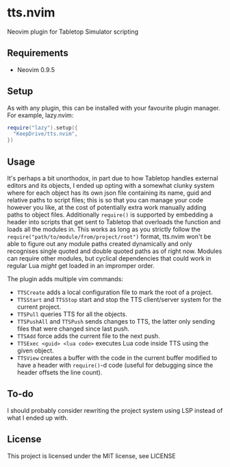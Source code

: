 # tts.nvim
Neovim plugin for Tabletop Simulator scripting

## Requirements
- Neovim 0.9.5

## Setup
As with any plugin, this can be installed with your favourite plugin manager.
For example, lazy.nvim:
```lua
require("lazy").setup({
  "KeepDrive/tts.nvim",
})
```

## Usage
It's perhaps a bit unorthodox, in part due to how Tabletop handles external editors and its objects, I ended up opting with a somewhat clunky system where for each object has its own json file containing its name, guid and relative paths to script files; this is so that you can manage your code however you like, at the cost of potentially extra work manually adding paths to object files.
Additionally `require()` is supported by embedding a header into scripts that get sent to Tabletop that overloads the function and loads all the modules in. This works as long as you strictly follow the `require("path/to/module/from/project/root")` format, tts.nvim won't be able to figure out any module paths created dynamically and only recognises single quoted and double quoted paths as of right now. Modules can require other modules, but cyclical dependencies that could work in regular Lua _might_ get loaded in an impromper order.

The plugin adds multiple vim commands:
- `TTSCreate` adds a local configuration file to mark the root of a project.
- `TTSStart` and `TTSStop` start and stop the TTS client/server system for the current project.
- `TTSPull` queries TTS for all the objects.
- `TTSPushAll` and `TTSPush` sends changes to TTS, the latter only sending files that were changed since last push.
- `TTSAdd` force adds the current file to the next push.
- `TTSExec <guid> <lua code>` executes Lua code inside TTS using the given object.
- `TTSView` creates a buffer with the code in the current buffer modified to have a header with `require()`-d code (useful for debugging since the header offsets the line count).

## To-do
I should probably consider rewriting the project system using LSP instead of what I ended up with.

## License
This project is licensed under the MIT license, see LICENSE
